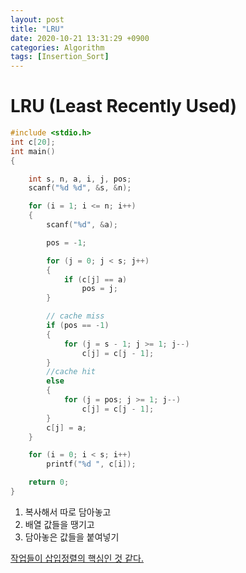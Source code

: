 ```yaml
---
layout: post
title: "LRU"
date: 2020-10-21 13:31:29 +0900
categories: Algorithm
tags: [Insertion_Sort]
---
```


# LRU (Least Recently Used)

```c
#include <stdio.h>
int c[20];
int main()
{

    int s, n, a, i, j, pos;
    scanf("%d %d", &s, &n);

    for (i = 1; i <= n; i++)
    {
        scanf("%d", &a);

        pos = -1;

        for (j = 0; j < s; j++)
        {
            if (c[j] == a)
                pos = j;
        }

        // cache miss
        if (pos == -1)
        {
            for (j = s - 1; j >= 1; j--)
                c[j] = c[j - 1];
        }
        //cache hit
        else
        {
            for (j = pos; j >= 1; j--)
                c[j] = c[j - 1];
        }
        c[j] = a;
    }

    for (i = 0; i < s; i++)
        printf("%d ", c[i]);

    return 0;
}
```

1. 복사해서 따로 담아놓고
2. 배열 값들을 땡기고
3. 담아놓은 값들을 붙여넣기

<u>작업들이 삽입정렬의 핵심인 것 같다.</u>
